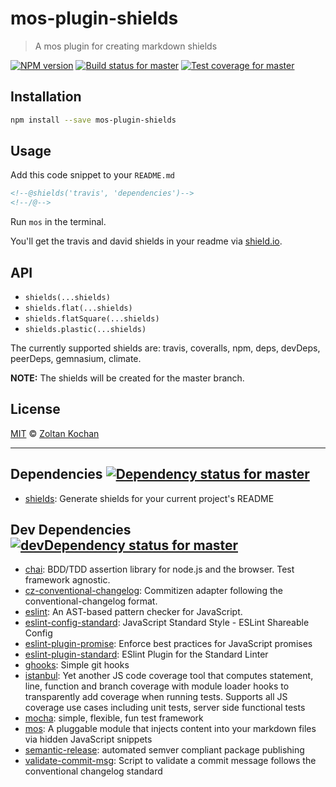 <!--@h1([pkg.name])-->
# mos-plugin-shields
<!--/@-->

<!--@blockquote([pkg.description])-->
> A mos plugin for creating markdown shields
<!--/@-->

<!--@shields.flatSquare('npm', 'travis', 'coveralls')-->
[![NPM version](https://img.shields.io/npm/v/mos-plugin-shields.svg?style=flat-square)](https://www.npmjs.com/package/mos-plugin-shields) [![Build status for master](https://img.shields.io/travis/mosjs/mos-plugin-shields/master.svg?style=flat-square)](https://travis-ci.org/mosjs/mos-plugin-shields) [![Test coverage for master](https://img.shields.io/coveralls/mosjs/mos-plugin-shields/master.svg?style=flat-square)](https://coveralls.io/r/mosjs/mos-plugin-shields?branch=master)
<!--/@-->

## Installation

```sh
npm install --save mos-plugin-shields
```

## Usage

Add this code snippet to your `README.md`

```md
<!--@shields('travis', 'dependencies')-->
<!--/@-->
```

Run `mos` in the terminal.

You'll get the travis and david shields in your readme via [shield.io](http://shields.io/).

## API

- `shields(...shields)`
- `shields.flat(...shields)`
- `shields.flatSquare(...shields)`
- `shields.plastic(...shields)`

The currently supported shields are: travis, coveralls, npm, deps, devDeps, peerDeps, gemnasium, climate.

**NOTE:** The shields will be created for the master branch.

## License

[MIT](./LICENSE) © [Zoltan Kochan](http://kochan.io)

* * *

<!--@dependencies({ shield: 'flat-square' })-->
## <a name="dependencies">Dependencies</a> [![Dependency status for master](https://img.shields.io/david/mosjs/mos-plugin-shields/master.svg?style=flat-square)](https://david-dm.org/mosjs/mos-plugin-shields/master)

- [shields](https://github.com/kenany/shields): Generate shields for your current project's README

<!--/@-->

<!--@devDependencies({ shield: 'flat-square' })-->
## <a name="dev-dependencies">Dev Dependencies</a> [![devDependency status for master](https://img.shields.io/david/dev/mosjs/mos-plugin-shields/master.svg?style=flat-square)](https://david-dm.org/mosjs/mos-plugin-shields/master#info=devDependencies)

- [chai](https://github.com/chaijs/chai): BDD/TDD assertion library for node.js and the browser. Test framework agnostic.
- [cz-conventional-changelog](https://github.com/commitizen/cz-conventional-changelog): Commitizen adapter following the conventional-changelog format.
- [eslint](https://github.com/eslint/eslint): An AST-based pattern checker for JavaScript.
- [eslint-config-standard](https://github.com/feross/eslint-config-standard): JavaScript Standard Style - ESLint Shareable Config
- [eslint-plugin-promise](https://github.com/xjamundx/eslint-plugin-promise): Enforce best practices for JavaScript promises
- [eslint-plugin-standard](https://github.com/xjamundx/eslint-plugin-standard): ESlint Plugin for the Standard Linter
- [ghooks](https://github.com/gtramontina/ghooks): Simple git hooks
- [istanbul](https://github.com/gotwarlost/istanbul): Yet another JS code coverage tool that computes statement, line, function and branch coverage with module loader hooks to transparently add coverage when running tests. Supports all JS coverage use cases including unit tests, server side functional tests
- [mocha](https://github.com/mochajs/mocha): simple, flexible, fun test framework
- [mos](https://github.com/zkochan/mos): A pluggable module that injects content into your markdown files via hidden JavaScript snippets
- [semantic-release](https://github.com/semantic-release/semantic-release): automated semver compliant package publishing
- [validate-commit-msg](https://github.com/kentcdodds/validate-commit-msg): Script to validate a commit message follows the conventional changelog standard

<!--/@-->
